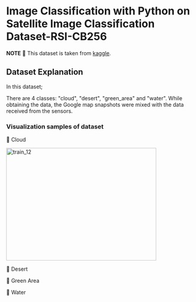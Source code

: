 # Image Classification with Python on Satellite Image Classification Dataset-RSI-CB256

**NOTE** 📝 This dataset is taken from [kaggle](https://www.kaggle.com/datasets/mahmoudreda55/satellite-image-classification?resource=download).


## Dataset Explanation

In this dataset; 

There are 4 classes: "cloud", "desert", "green_area" and "water". While obtaining the data, the Google map snapshots were mixed with the data received from the sensors.

### Visualization samples of dataset

🔵 Cloud

<img src="D:\Rhaenessa\DentiAssist\pytorch-github\github\images\cloudy\train_352.jpg" alt="train_12" style="height: 300px; width:400px;"/>

🔵 Desert

🔵 Green Area

🔵 Water